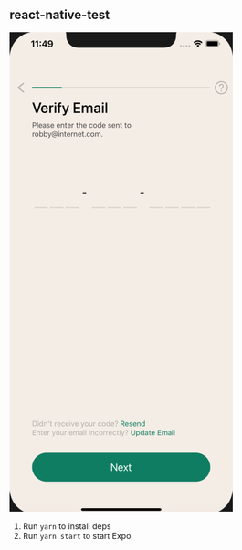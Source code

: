 ## react-native-test

![alt text](https://github.com/dustinkiselbach/react-native-test/blob/master/assets/example.png?raw=true)

1. Run `yarn` to install deps
2. Run `yarn start` to start Expo
